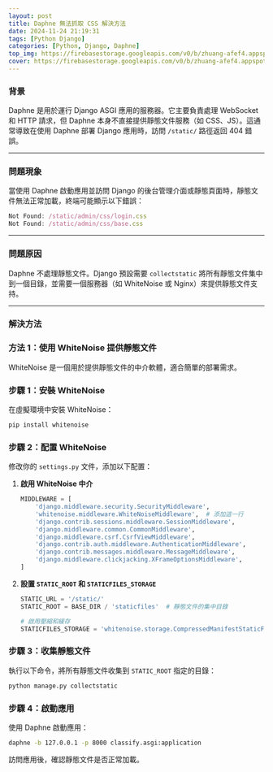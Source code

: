 ```yaml
---
layout: post
title: Daphne 無法抓取 CSS 解決方法
date: 2024-11-24 21:19:31
tags: [Python Django]
categories: [Python, Django, Daphne]
top_img: https://firebasestorage.googleapis.com/v0/b/zhuang-afef4.appspot.com/o/KingKaiZhuang.github.io%2FDjango%2Fcss.webp?alt=media&token=d4e8572d-3c73-4b4e-9c53-8241ed36820d
cover: https://firebasestorage.googleapis.com/v0/b/zhuang-afef4.appspot.com/o/KingKaiZhuang.github.io%2FDjango%2Fcss.webp?alt=media&token=d4e8572d-3c73-4b4e-9c53-8241ed36820d
---
```


### **背景**

Daphne 是用於運行 Django ASGI 應用的服務器。它主要負責處理 WebSocket 和 HTTP 請求，但 Daphne 本身不直接提供靜態文件服務（如 CSS、JS）。這通常導致在使用 Daphne 部署 Django 應用時，訪問 `/static/` 路徑返回 404 錯誤。

---

### **問題現象**

當使用 Daphne 啟動應用並訪問 Django 的後台管理介面或靜態頁面時，靜態文件無法正常加載，終端可能顯示以下錯誤：

```jsx
Not Found: /static/admin/css/login.css
Not Found: /static/admin/css/base.css
```

---

### **問題原因**

Daphne 不處理靜態文件。Django 預設需要 `collectstatic` 將所有靜態文件集中到一個目錄，並需要一個服務器（如 WhiteNoise 或 Nginx）來提供靜態文件支持。

---

### **解決方法**

### **方法 1：使用 WhiteNoise 提供靜態文件**

WhiteNoise 是一個用於提供靜態文件的中介軟體，適合簡單的部署需求。

### **步驟 1：安裝 WhiteNoise**

在虛擬環境中安裝 WhiteNoise：

```bash
pip install whitenoise
```

### **步驟 2：配置 WhiteNoise**

修改你的 `settings.py` 文件，添加以下配置：

1. **啟用 WhiteNoise 中介**

   ```python
   MIDDLEWARE = [
       'django.middleware.security.SecurityMiddleware',
       'whitenoise.middleware.WhiteNoiseMiddleware',  # 添加這一行
       'django.contrib.sessions.middleware.SessionMiddleware',
       'django.middleware.common.CommonMiddleware',
       'django.middleware.csrf.CsrfViewMiddleware',
       'django.contrib.auth.middleware.AuthenticationMiddleware',
       'django.contrib.messages.middleware.MessageMiddleware',
       'django.middleware.clickjacking.XFrameOptionsMiddleware',
   ]
   ```

2. **設置 `STATIC_ROOT` 和 `STATICFILES_STORAGE`**

   ```python
   STATIC_URL = '/static/'
   STATIC_ROOT = BASE_DIR / 'staticfiles'  # 靜態文件的集中目錄

   # 啟用壓縮和緩存
   STATICFILES_STORAGE = 'whitenoise.storage.CompressedManifestStaticFilesStorage'
   ```

### **步驟 3：收集靜態文件**

執行以下命令，將所有靜態文件收集到 `STATIC_ROOT` 指定的目錄：

```bash
python manage.py collectstatic
```

### **步驟 4：啟動應用**

使用 Daphne 啟動應用：

```bash
daphne -b 127.0.0.1 -p 8000 classify.asgi:application
```

訪問應用後，確認靜態文件是否正常加載。

